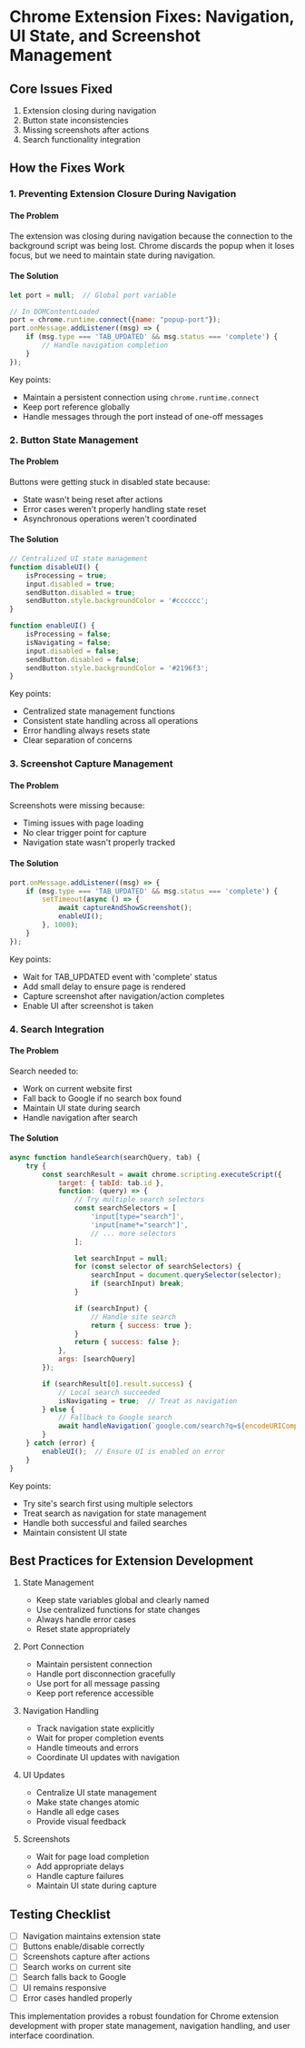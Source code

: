 # Chrome Extension Fixes: Navigation, UI State, and Screenshot Management

## Core Issues Fixed
1. Extension closing during navigation
2. Button state inconsistencies
3. Missing screenshots after actions
4. Search functionality integration

## How the Fixes Work

### 1. Preventing Extension Closure During Navigation

#### The Problem
The extension was closing during navigation because the connection to the background script was being lost. Chrome discards the popup when it loses focus, but we need to maintain state during navigation.

#### The Solution
```javascript
let port = null;  // Global port variable

// In DOMContentLoaded
port = chrome.runtime.connect({name: "popup-port"});
port.onMessage.addListener((msg) => {
    if (msg.type === 'TAB_UPDATED' && msg.status === 'complete') {
        // Handle navigation completion
    }
});
```

Key points:
- Maintain a persistent connection using `chrome.runtime.connect`
- Keep port reference globally
- Handle messages through the port instead of one-off messages

### 2. Button State Management

#### The Problem
Buttons were getting stuck in disabled state because:
- State wasn't being reset after actions
- Error cases weren't properly handling state reset
- Asynchronous operations weren't coordinated

#### The Solution
```javascript
// Centralized UI state management
function disableUI() {
    isProcessing = true;
    input.disabled = true;
    sendButton.disabled = true;
    sendButton.style.backgroundColor = '#cccccc';
}

function enableUI() {
    isProcessing = false;
    isNavigating = false;
    input.disabled = false;
    sendButton.disabled = false;
    sendButton.style.backgroundColor = '#2196f3';
}
```

Key points:
- Centralized state management functions
- Consistent state handling across all operations
- Error handling always resets state
- Clear separation of concerns

### 3. Screenshot Capture Management

#### The Problem
Screenshots were missing because:
- Timing issues with page loading
- No clear trigger point for capture
- Navigation state wasn't properly tracked

#### The Solution
```javascript
port.onMessage.addListener((msg) => {
    if (msg.type === 'TAB_UPDATED' && msg.status === 'complete') {
        setTimeout(async () => {
            await captureAndShowScreenshot();
            enableUI();
        }, 1000);
    }
});
```

Key points:
- Wait for TAB_UPDATED event with 'complete' status
- Add small delay to ensure page is rendered
- Capture screenshot after navigation/action completes
- Enable UI after screenshot is taken

### 4. Search Integration

#### The Problem
Search needed to:
- Work on current website first
- Fall back to Google if no search box found
- Maintain UI state during search
- Handle navigation after search

#### The Solution
```javascript
async function handleSearch(searchQuery, tab) {
    try {
        const searchResult = await chrome.scripting.executeScript({
            target: { tabId: tab.id },
            function: (query) => {
                // Try multiple search selectors
                const searchSelectors = [
                    'input[type="search"]',
                    'input[name*="search"]',
                    // ... more selectors
                ];

                let searchInput = null;
                for (const selector of searchSelectors) {
                    searchInput = document.querySelector(selector);
                    if (searchInput) break;
                }

                if (searchInput) {
                    // Handle site search
                    return { success: true };
                }
                return { success: false };
            },
            args: [searchQuery]
        });

        if (searchResult[0].result.success) {
            // Local search succeeded
            isNavigating = true;  // Treat as navigation
        } else {
            // Fallback to Google search
            await handleNavigation(`google.com/search?q=${encodeURIComponent(searchQuery)}`, tab);
        }
    } catch (error) {
        enableUI();  // Ensure UI is enabled on error
    }
}
```

Key points:
- Try site's search first using multiple selectors
- Treat search as navigation for state management
- Handle both successful and failed searches
- Maintain consistent UI state

## Best Practices for Extension Development

1. State Management
   - Keep state variables global and clearly named
   - Use centralized functions for state changes
   - Always handle error cases
   - Reset state appropriately

2. Port Connection
   - Maintain persistent connection
   - Handle port disconnection gracefully
   - Use port for all message passing
   - Keep port reference accessible

3. Navigation Handling
   - Track navigation state explicitly
   - Wait for proper completion events
   - Handle timeouts and errors
   - Coordinate UI updates with navigation

4. UI Updates
   - Centralize UI state management
   - Make state changes atomic
   - Handle all edge cases
   - Provide visual feedback

5. Screenshots
   - Wait for page load completion
   - Add appropriate delays
   - Handle capture failures
   - Maintain UI state during capture

## Testing Checklist

- [ ] Navigation maintains extension state
- [ ] Buttons enable/disable correctly
- [ ] Screenshots capture after actions
- [ ] Search works on current site
- [ ] Search falls back to Google
- [ ] UI remains responsive
- [ ] Error cases handled properly

This implementation provides a robust foundation for Chrome extension development with proper state management, navigation handling, and user interface coordination.